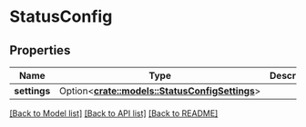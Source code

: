 # StatusConfig

## Properties

Name | Type | Description | Notes
------------ | ------------- | ------------- | -------------
**settings** | Option<[**crate::models::StatusConfigSettings**](Status_config_settings.md)> |  | [optional]

[[Back to Model list]](../README.md#documentation-for-models) [[Back to API list]](../README.md#documentation-for-api-endpoints) [[Back to README]](../README.md)


